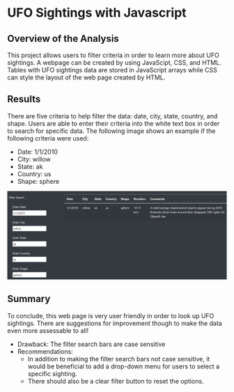 # UFO Sightings with Javascript
## Overview of the Analysis
This project allows users to filter criteria in order to learn more about UFO sightings. A webpage can be created by using JavaScipt, CSS, and HTML. Tables with UFO sightings data are stored in JavaScript arrays while CSS can style the layout of the web page created by HTML.

## Results
There are five criteria to help filter the data: date, city, state, country, and shape. Users are able to enter their criteria into the white text box in order to search for specific data. The following image shows an example if the following criteria were used:
- Date: 1/1/2010
- City: willow
- State: ak
- Country: us
- Shape: sphere

![UFO example](./Resources/UFO_example.png)

## Summary
To conclude, this web page is very user friendly in order to look up UFO sightings. There are suggestions for improvement though to make the data even more assessable to all!
- Drawback: The filter search bars are case sensitive
- Recommendations:
    - In addition to making the filter search bars not case sensitive, it would be beneficial to add a drop-down menu for users to select a specific sighting.
    - There should also be a clear filter button to reset the options.